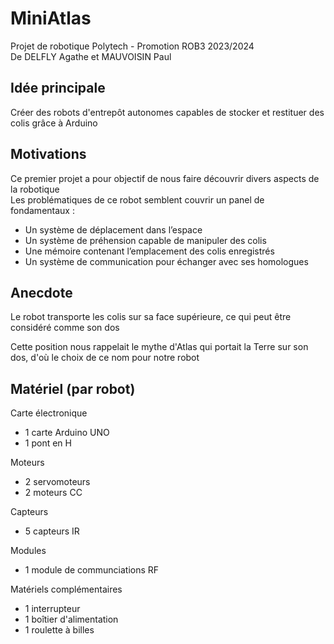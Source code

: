 # MiniAtlas
Projet de robotique Polytech - Promotion ROB3 2023/2024
<br>De DELFLY Agathe et MAUVOISIN Paul<br>

<h2>Idée principale</h2>
    <p>Créer des robots d'entrepôt autonomes capables de stocker et restituer des colis grâce à Arduino</p>

<h2>Motivations</h2>
    <p>Ce premier projet a pour objectif de nous faire découvrir divers aspects de la robotique
    <br>Les problématiques de ce robot semblent couvrir un panel de fondamentaux : <br>
    <ul>
        <li>Un système de déplacement dans l’espace</li>
	    <li>Un système de préhension capable de manipuler des colis</li>
	    <li>Une mémoire contenant l’emplacement des colis enregistrés</li>
        <li>Un système de communication pour échanger avec ses homologues</li>
    </ul>
</p>

<h2>Anecdote</h2>
    <p>Le robot transporte les colis sur sa face supérieure, ce qui peut être considéré comme son dos</p>
    <p>Cette position nous rappelait le mythe d'Atlas qui portait la Terre sur son dos, d'où le choix de ce nom pour notre robot</p>

<h2>Matériel (par robot)</h2>
    <p>Carte électronique</p>
    <ul>
        <li>1 carte Arduino UNO</li>
	<li>1 pont en H</li>
    </ul>
    <p>Moteurs</p>
    <ul>
        <li>2 servomoteurs</li>
        <li>2 moteurs CC</li>
    </ul>
    <p>Capteurs</p>
    <ul>
        <li>5 capteurs IR</li>
    </ul>
    <p>Modules</p>
    <ul>
        <li>1 module de communciations RF</li>
    </ul>
    <p>Matériels complémentaires</p>
    <ul>
        <li>1 interrupteur</li>
	<li>1 boîtier d'alimentation</li>
	<li>1 roulette à billes</li>
    </ul>
    
</body>

